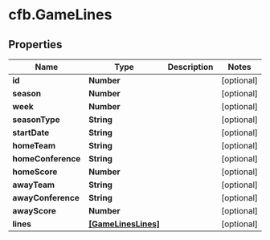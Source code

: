 # cfb.GameLines

## Properties
Name | Type | Description | Notes
------------ | ------------- | ------------- | -------------
**id** | **Number** |  | [optional] 
**season** | **Number** |  | [optional] 
**week** | **Number** |  | [optional] 
**seasonType** | **String** |  | [optional] 
**startDate** | **String** |  | [optional] 
**homeTeam** | **String** |  | [optional] 
**homeConference** | **String** |  | [optional] 
**homeScore** | **Number** |  | [optional] 
**awayTeam** | **String** |  | [optional] 
**awayConference** | **String** |  | [optional] 
**awayScore** | **Number** |  | [optional] 
**lines** | [**[GameLinesLines]**](GameLinesLines.md) |  | [optional] 


